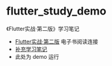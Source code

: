 # flutter_study_demo
《Flutter实战·第二版》学习笔记

- [Flutter实战·第二版](https://book.flutterchina.club/#%E7%AC%AC%E4%BA%8C%E7%89%88%E5%8F%98%E5%8C%96) 电子书阅读连接
- [补充学习笔记](https://juejin.cn/flash-note/list?note_id=7312725863314309160&from=6)
- 此处为 demo 运行

